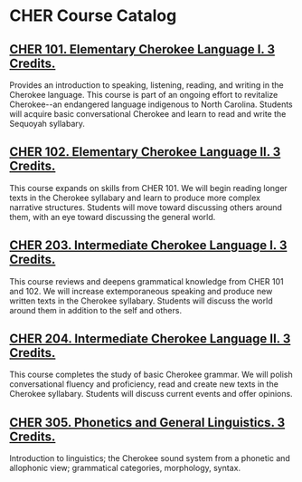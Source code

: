 # CHER Course Catalog

## [CHER 101. Elementary Cherokee Language I. 3 Credits.](./CHER_101_Elementary_Cherokee_Language_I)

Provides an introduction to speaking, listening, reading, and writing in the Cherokee language. This course is part of an ongoing effort to revitalize Cherokee--an endangered language indigenous to North Carolina. Students will acquire basic conversational Cherokee and learn to read and write the Sequoyah syllabary.

## [CHER 102. Elementary Cherokee Language II. 3 Credits.](./CHER_102_Elementary_Cherokee_Language_II)

This course expands on skills from CHER 101. We will begin reading longer texts in the Cherokee syllabary and learn to produce more complex narrative structures. Students will move toward discussing others around them, with an eye toward discussing the general world.

## [CHER 203. Intermediate Cherokee Language I. 3 Credits.](./CHER_203_Intermediate_Cherokee_Language_I)

This course reviews and deepens grammatical knowledge from CHER 101 and 102. We will increase extemporaneous speaking and produce new written texts in the Cherokee syllabary. Students will discuss the world around them in addition to the self and others.

## [CHER 204. Intermediate Cherokee Language II. 3 Credits.](./CHER_204_Intermediate_Cherokee_Language_II)

This course completes the study of basic Cherokee grammar. We will polish conversational fluency and proficiency, read and create new texts in the Cherokee syllabary. Students will discuss current events and offer opinions.

## [CHER 305. Phonetics and General Linguistics. 3 Credits.](./CHER_305_Phonetics_and_General_Linguistics)

Introduction to linguistics; the Cherokee sound system from a phonetic and allophonic view; grammatical categories, morphology, syntax.

